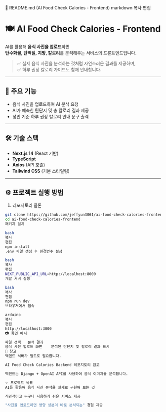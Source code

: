 📄 README.md (AI Food Check Calories - Frontend)
markdown
복사
편집
# 🍽️ AI Food Check Calories - Frontend

AI를 활용해 **음식 사진을 업로드**하면  
**탄수화물, 단백질, 지방, 칼로리**를 분석해주는 서비스의 프론트엔드입니다.

> ✅ 실제 음식 사진을 분석하는 것처럼 자연스러운 결과를 제공하며,  
> ✅ 하루 권장 칼로리 가이드도 함께 안내합니다.

---

## 🚀 주요 기능

- 음식 사진을 업로드하여 AI 분석 요청
- AI가 예측한 탄단지 및 총 칼로리 결과 제공
- 성인 기준 하루 권장 칼로리 안내 문구 출력

---

## 🛠️ 기술 스택

- **Next.js 14** (React 기반)
- **TypeScript**
- **Axios** (API 호출)
- **Tailwind CSS** (기본 스타일링)

---

## ⚙️ 프로젝트 실행 방법

1. 레포지토리 클론

```bash
git clone https://github.com/jeffyun3061/ai-food-check-calories-frontend.git
cd ai-food-check-calories-frontend
패키지 설치

bash
복사
편집
npm install
.env 파일 생성 후 환경변수 설정

bash
복사
편집
NEXT_PUBLIC_API_URL=http://localhost:8000
개발 서버 실행

bash
복사
편집
npm run dev
브라우저에서 접속

arduino
복사
편집
http://localhost:3000
📷 화면 예시

파일 선택	분석 결과
음식 사진 업로드 화면	분석된 탄단지 및 칼로리 결과 표시
📢 참고
백엔드 서버가 별도로 필요합니다.

AI Food Check Calories Backend 레포지토리 참고

백엔드는 Django + OpenAI API를 사용하여 음식 이미지를 분석합니다.

✨ 프로젝트 목표
AI를 활용해 음식 사진 분석을 실제로 구현해 보는 것

직관적이고 누구나 사용하기 쉬운 서비스 제공

"사진을 업로드하면 영양 성분이 바로 분석되는" 경험 제공

